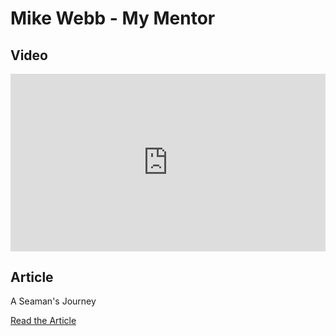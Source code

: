 # Mike Webb - My Mentor

## Video

<div style="position: relative; padding-bottom: 56.25%; height: 0;"><iframe style="position: absolute; top: 0; left: 0; width: 100%; height: 100%; border: 0;" src="https://www.tella.tv/video/cliysid0i01ov0fmmg0yfampr/embed?b=0&title=1&a=0&loop=0&t=0&muted=0" allowfullscreen allowtransparency></iframe></div>

## Article

A Seaman's Journey

[Read the Article](https://seamansguide.com/810)

